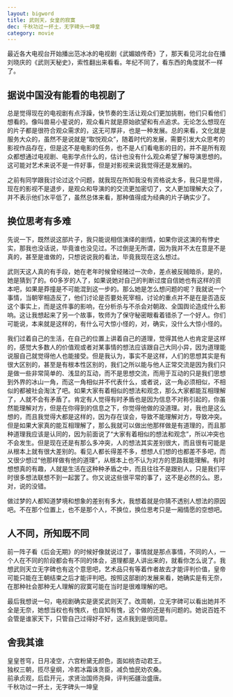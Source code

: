 ```yaml
---
layout: bigword
title: 武则天，女皇的寂寞
dec: 千秋功过一抔土，无字碑头一坤皇
category: movie
---
```


最近各大电视台开始播出范冰冰的电视剧《武媚娘传奇》了，那天看见河北台在播刘晓庆的《武则天秘史》，索性翻出来看看。年纪不同了，看东西的角度就不一样了。

## 据说中国没有能看的电视剧了

总是觉得现在的电视剧有点浮躁，快节奏的生活让观众们更加挑剔，他们只看他们想看的。像叫兽易小星说的，观众看片就是原始欲望和有点追求。无论怎么想现在的片子都是很符合观众需求的，这无可厚非，也是一种发展。总的来看，文化就是服务大众的，虽然不是说就是“取悦观众”，随着时代的发展，需要引发大众思考的影视作品存在，但是这不是电影的任务，也不是人们看电影的目的，并不是所有观众都想通过电视剧、电影学点什么的，估计也没有什么观众希望了解导演思想的。这可能对艺术来说不是一件好事，但是对影视来说我觉得还是发展的。

之前有同学跟我讨论过这个问题，就我现在所知我没有资格说太多，我只是觉得，现在的影视不是退步，是观众和导演的的交流更加密切了，文人更加理解大众了，并不表示他们水平低了，虽然总体来看，那种值得成为经典的片子确实少了。

## 换位思考有多难

先说一下，既然说这部片子，我只能说相信演绎的剧情，如果你说这演的有悖史实，那我也没话说，毕竟谁也没见过。不过倒是无所谓，因为我并不太在意是不是真的，甚至是谁做的，只想说说我的看法，毕竟我现在这么想过。

武则天这人真的有手段，她在老年时候曾经赌过一次命，差点被反贼暗杀，是的，她是猜到了的。60多岁的人了，如果说她对自己的判断过度自信她也有这样的资本吧，如果是莽撞是不可能混到这一步的。那么她是怎么想问题的呢？我就说一个事情，当朝宰相造反了，他们讨论是否要处死宰相，讨论的重点并不是在是否造反这个事实上，而是这件事的影响，在分析杀与不杀会对朝政、全国舆论造成什么影响。这让我想起来了另一个故事，牧师为了保守秘密眼看着错杀了一个好人。你们可能说，本来就是这样的，有什么可大惊小怪的，对，确实，没什么大惊小怪的。

我们过着自己的生活，在自己的位置上讲着自己的道理，觉得其他人也肯定是这样的，感觉大多数人的价值观或者对某事情的想法应该跟自己大同小异，因为道理能说服自己就觉得他人也能接受。但是我认为，事实不是这样，人们的思想其实是有很大区别的，甚至是有根本性区别的，我们之所以能与他人正常交流是因为我们只是做一些非常简单的、浅显的互动，而不是思想交流，而用于互动的只是我们思想到外界的冰山一角，而这一角相似并不代表什么，或者说，这一角必须相似，不相似的都被社会淘汰了吧。如果大家有着相似的想法和观念，那么大家都能互相理解了，人就不会有矛盾了。肯定有人觉得有时矛盾也是因为信息不对称引起的，你虽然能理解对方，但是在你得到的信息之下，你觉得他做的没道理。对，我也是这么想的，而且我觉得大都是这样的，因为存在误会，导致不能理解对方，导致冲突。但是如果大家真的能互相理解了，那么我就可以做出他那样做是有道理的，而且那种道理我应该是认同的，因为前面说了“大家有着相似的想法和观念”，所以冲突也不会发生。但是现在还是有那么多冲突，人的想法其实差别很大，而且很有可能是从根本上就有很大差别的。看见人都长得差不多，想想人们想的也都差不多吧，而又很少想过“他那样做有他的道理”，从根本上也不认为对方的思路我能理解。有时想想真的有趣，人就是生活在这种种矛盾之中，而且往往不是跟别人，只是我们平时很多想法联想不到一起罢了。你又说这些很平常的事了，这不是必然的么。恩，对，说的没错。

做过梦的人都知道梦境和想象的差别有多大，我想着就是你猜不透别人想法的原因吧。不在那个位置上，也不是那个人，不换位，换位思考只是一厢情愿的空想吧。

## 人不同，所知既不同

前一阵子看《后会无期》的时候好像就说过了，事情就是那点事情，不同的人，一个人在不同的阶段都会有不同的体会，道理都是人讲出来的，就看你怎么说了。我想武则天立无字碑也有这个意思吧，艺术品只有等着作者故去才能评判价值，皇帝可能只能在王朝结束之后才能评判吧。按照这部剧的发展来看，她确实是有无奈，在那种社会那种无人理解的寂寞可能在当时是很难理解的吧。

最后我想说一句，电视剧确实是褒奖武则天了。改周朝，立无字碑可以看出她并不全是无奈，她想当权也有愧疚，也自知有愧，这个做的还是有问题的。她说百姓不会管是谁家天下，只管自己过得好不好，这点我到是很同意。

## 舍我其谁

皇皇苍穹，日月凌空，六宫粉黛无颜色，面如桃杏动君王。 <br/>
独权三朝，揽尽皇纲，冷若冰霜诛贪臣，减负恤民劝农桑。 <br/>
前承贞观，后启开元，求贤治国师尧舜，评判拓疆治盛唐。 <br/>
千秋功过一抔土，无字碑头一坤皇
